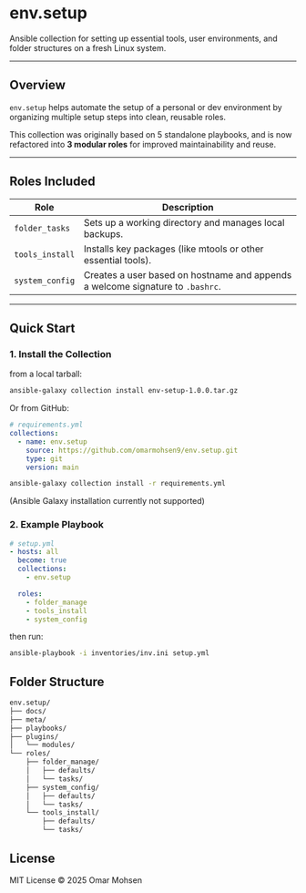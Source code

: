 # env.setup

Ansible collection for setting up essential tools, user environments, and folder structures on a fresh Linux system.

---

## Overview

`env.setup` helps automate the setup of a personal or dev environment by organizing multiple setup steps into clean, reusable roles.

This collection was originally based on 5 standalone playbooks, and is now refactored into **3 modular roles** for improved maintainability and reuse.

---

## Roles Included

| Role               | Description |
|--------------------|-------------|
| `folder_tasks`     | Sets up a working directory and manages local backups. |
| `tools_install`    | Installs key packages (like mtools or other essential tools). |
| `system_config`    | Creates a user based on hostname and appends a welcome signature to `.bashrc`. |

---

## Quick Start

### 1. Install the Collection

from a local tarball:

```bash
ansible-galaxy collection install env-setup-1.0.0.tar.gz
```

Or from GitHub:

```yaml
# requirements.yml
collections:
  - name: env.setup
    source: https://github.com/omarmohsen9/env.setup.git
    type: git
    version: main
```

```bash
ansible-galaxy collection install -r requirements.yml
```
(Ansible Galaxy installation currently not supported)

### 2. Example Playbook
```yaml
# setup.yml
- hosts: all
  become: true
  collections:
    - env.setup

  roles:
    - folder_manage
    - tools_install
    - system_config
```

then run:
```bash
ansible-playbook -i inventories/inv.ini setup.yml
```

## Folder Structure

```bash
env.setup/
├── docs/
├── meta/
├── playbooks/
├── plugins/
│   └── modules/
└── roles/
    ├── folder_manage/
    │   ├── defaults/
    │   └── tasks/
    ├── system_config/
    │   ├── defaults/
    │   └── tasks/
    └── tools_install/
        ├── defaults/
        └── tasks/
```

## License
MIT License © 2025 Omar Mohsen
